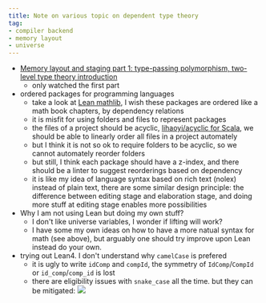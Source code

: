 ```yaml
---
title: Note on various topic on dependent type theory
tag:
- compiler backend
- memory layout
- universe
---
```


* [Memory layout and staging part 1: type-passing polymorphism, two-level type theory introduction](https://www.youtube.com/watch?v=OmNqXP9Hp_A&t=1725s)
  * only watched the first part
* ordered packages for programming languages
  * take a look at [Lean mathlib](https://github.com/leanprover-community/mathlib/tree/master/src), I wish these packages are ordered like a math book chapters, by dependency relations
  * it is misfit for using folders and files to represent packages
  * the files of a project should be acyclic, [lihaoyi/acyclic for Scala](https://github.com/lihaoyi/acyclic), we should be able to linearly order all files in a project automately
  * but I think it is not so ok to require folders to be acyclic, so we cannot automately reorder folders
  * but still, I think each package should have a z-index, and there should be a linter to suggest reorderings based on dependency
  * it is like my idea of language syntax based on rich text (nolex) instead of plain text, there are some similar design principle: the difference between editing stage and elaboration stage, and doing more stuff at editing stage enables more possibilities
* Why I am not using Lean but doing my own stuff?
  * I don't like universe variables, I wonder if lifting will work?
  * I have some my own ideas on how to have a more natual syntax for math (see above), but arguably one should try improve upon Lean instead do your own.
* trying out Lean4. I don't understand why `camelCase` is prefered
  * it is ugly to write `idComp` and `compId`, the symmetry of `IdComp`/`CompId` or `id_comp`/`comp_id` is lost
  * there are eligibility issues with `snake_case` all the time. but they can be mitigated:
    ![](2011-01-17_demo.svg)